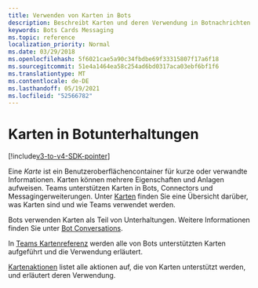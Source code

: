```yaml
---
title: Verwenden von Karten in Bots
description: Beschreibt Karten und deren Verwendung in Botnachrichten
keywords: Bots Cards Messaging
ms.topic: reference
localization_priority: Normal
ms.date: 03/29/2018
ms.openlocfilehash: 5f6021cae5a90c34fbdbe69f33315807f17a6f18
ms.sourcegitcommit: 51e4a1464ea58c254ad6bd0317aca03ebf6bf1f6
ms.translationtype: MT
ms.contentlocale: de-DE
ms.lasthandoff: 05/19/2021
ms.locfileid: "52566782"
---
```

# <a name="cards-in-bot-conversations"></a>Karten in Botunterhaltungen

[!include[v3-to-v4-SDK-pointer](~/includes/v3-to-v4-pointer-bots.md)]

Eine *Karte* ist ein Benutzeroberflächencontainer für kurze oder verwandte Informationen. Karten können mehrere Eigenschaften und Anlagen aufweisen. Teams unterstützen Karten in Bots, Connectors und Messagingerweiterungen. Unter [Karten](~/task-modules-and-cards/what-are-cards.md) finden Sie eine Übersicht darüber, was Karten sind und wie Teams verwendet werden.

Bots verwenden Karten als Teil von Unterhaltungen. Weitere Informationen finden Sie unter [Bot Conversations](~/resources/bot-v3/bot-conversations/bots-conversations.md).

In [Teams Kartenreferenz](~/task-modules-and-cards/cards/cards-reference.md) werden alle von Bots unterstützten Karten aufgeführt und die Verwendung erläutert.

[Kartenaktionen](~/task-modules-and-cards/cards/cards-actions.md) listet alle aktionen auf, die von Karten unterstützt werden, und erläutert deren Verwendung.
